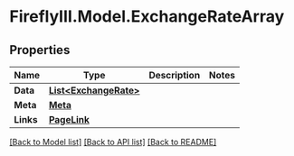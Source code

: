 # FireflyIII.Model.ExchangeRateArray

## Properties

Name | Type | Description | Notes
------------ | ------------- | ------------- | -------------
**Data** | [**List&lt;ExchangeRate&gt;**](ExchangeRate.md) |  | 
**Meta** | [**Meta**](Meta.md) |  | 
**Links** | [**PageLink**](PageLink.md) |  | 

[[Back to Model list]](../README.md#documentation-for-models) [[Back to API list]](../README.md#documentation-for-api-endpoints) [[Back to README]](../README.md)

